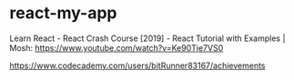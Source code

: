 # react-my-app
Learn React - React Crash Course [2019] - React Tutorial with Examples | Mosh: https://www.youtube.com/watch?v=Ke90Tje7VS0

https://www.codecademy.com/users/bitRunner83167/achievements
